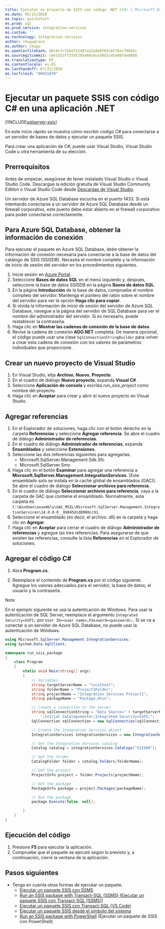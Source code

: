 ```yaml
---
title: Ejecutar un proyecto de SSIS con código .NET (C#) | Microsoft Docs
ms.date: 05/21/2018
ms.topic: quickstart
ms.prod: sql
ms.prod_service: integration-services
ms.custom: ''
ms.technology: integration-services
author: chugugrace
ms.author: chugu
ms.openlocfilehash: dbc0cfc7a5ef22487a22ade0f65cbf76ac78645c
ms.sourcegitcommit: c8e1553ff3fdf295e8dc6ce30d1c454d6fde8088
ms.translationtype: HT
ms.contentlocale: es-ES
ms.lasthandoff: 07/22/2020
ms.locfileid: "86921878"
---
```

# <a name="run-an-ssis-package-with-c-code-in-a-net-app"></a>Ejecutar un paquete SSIS con código C# en una aplicación .NET

[!INCLUDE[sqlserver-ssis](../includes/applies-to-version/sqlserver-ssis.md)]


En este inicio rápido se muestra cómo escribir código C# para conectarse a un servidor de bases de datos y ejecutar un paquete SSIS.

Para crear una aplicación de C#, puede usar Visual Studio, Visual Studio Code u otra herramienta de su elección.

## <a name="prerequisites"></a>Prerrequisitos

Antes de empezar, asegúrese de tener instalado Visual Studio o Visual Studio Code. Descargue la edición gratuita de Visual Studio Community Edition o Visual Studio Code desde [Descargas de Visual Studio](https://www.visualstudio.com/downloads/).

Un servidor de Azure SQL Database escucha en el puerto 1433. Si está intentando conectarse a un servidor de Azure SQL Database desde un firewall corporativo, este puerto debe estar abierto en el firewall corporativo para poder conectarse correctamente.

## <a name="for-azure-sql-database-get-the-connection-info"></a>Para Azure SQL Database, obtener la información de conexión

Para ejecutar el paquete en Azure SQL Database, debe obtener la información de conexión necesaria para conectarse a la base de datos del catálogo de SSIS (SSISDB). Necesita el nombre completo y la información de inicio de sesión del servidor en los procedimientos siguientes.

1. Inicie sesión en [Azure Portal](https://portal.azure.com/).
2. Seleccione **Bases de datos SQL** en el menú izquierdo y, después, seleccione la base de datos SSISDB en la página **Bases de datos SQL**. 
3. En la página **Introducción** de la base de datos, compruebe el nombre completo del servidor. Mantenga el puntero del ratón sobre el nombre del servidor para ver la opción **Haga clic para copiar**. 
4. Si olvida la información de inicio de sesión del servidor de Azure SQL Database, navegue a la página del servidor de SQL Database para ver el nombre del administrador del servidor. Si es necesario, puede restablecer la contraseña.
5. Haga clic en **Mostrar las cadenas de conexión de la base de datos**.
6. Revise la cadena de conexión **ADO.NET** completa. De manera opcional, el código puede usar una clase `SqlConnectionStringBuilder` para volver a crear esta cadena de conexión con los valores de parámetros individuales que proporcione.

## <a name="create-a-new-visual-studio-project"></a>Crear un nuevo proyecto de Visual Studio

1. En Visual Studio, elija **Archivo**, **Nuevo**, **Proyecto**. 
2. En el cuadro de diálogo **Nuevo proyecto**, expanda **Visual C#** .
3. Seleccione **Aplicación de consola** y escriba *run_ssis_project* como nombre del proyecto.
4. Haga clic en **Aceptar** para crear y abrir el nuevo proyecto en Visual Studio.

## <a name="add-references"></a>Agregar referencias
1. En el Explorador de soluciones, haga clic con el botón derecho en la carpeta **Referencias** y seleccione **Agregar referencia**. Se abre el cuadro de diálogo **Administrador de referencias**.
2. En el cuadro de diálogo **Administrador de referencias**, expanda **Ensamblados** y seleccione **Extensiones**.
3. Seleccione las dos referencias siguientes para agregarlas:
    -   Microsoft.SqlServer.Management.Sdk.Sfc
    -   Microsoft.SqlServer.Smo
4. Haga clic en el botón **Examinar** para agregar una referencia a **Microsoft.SqlServer.Management.IntegrationServices**. [Este ensamblado solo se instala en la caché global de ensamblados (GAC)]. Se abre el cuadro de diálogo **Seleccionar archivos para referencia**.
5. En el cuadro de diálogo **Seleccionar archivos para referencia**, vaya a la carpeta de GAC que contiene el ensamblado. Normalmente, esta carpeta es `C:\Windows\assembly\GAC_MSIL\Microsoft.SqlServer.Management.IntegrationServices\14.0.0.0__89845dcd8080cc91`.
6. Seleccione el ensamblado (es decir, el archivo .dll) en la carpeta y haga clic en **Agregar**.
7. Haga clic en **Aceptar** para cerrar el cuadro de diálogo **Administrador de referencias** y agregue las tres referencias. Para asegurarse de que existen las referencias, consulte la lista **Referencias** en el Explorador de soluciones.

## <a name="add-the-c-code"></a>Agregar el código C# 
1. Abra **Program.cs**.

2. Reemplace el contenido de **Program.cs** por el código siguiente. Agregue los valores adecuados para el servidor, la base de datos, el usuario y la contraseña.

> [!NOTE]
> En el ejemplo siguiente se usa la autenticación de Windows. Para usar la autenticación de SQL Server, reemplace el argumento `Integrated Security=SSPI;` por `User ID=<user name>;Password=<password>;`. Si se va a conectar a un servidor de Azure SQL Database, no puede usar la autenticación de Windows.


```csharp
using Microsoft.SqlServer.Management.IntegrationServices;
using System.Data.SqlClient;

namespace run_ssis_package
{
    class Program
    {
        static void Main(string[] args)
        {
            // Variables
            string targetServerName = "localhost";
            string folderName = "Project1Folder";
            string projectName = "Integration Services Project1";
            string packageName = "Package.dtsx";

            // Create a connection to the server
            string sqlConnectionString = "Data Source=" + targetServerName +
                ";Initial Catalog=master;Integrated Security=SSPI;";
            SqlConnection sqlConnection = new SqlConnection(sqlConnectionString);

            // Create the Integration Services object
            IntegrationServices integrationServices = new IntegrationServices(sqlConnection);

            // Get the Integration Services catalog
            Catalog catalog = integrationServices.Catalogs["SSISDB"];

            // Get the folder
            CatalogFolder folder = catalog.Folders[folderName];

            // Get the project
            ProjectInfo project = folder.Projects[projectName];

            // Get the package
            PackageInfo package = project.Packages[packageName];

            // Run the package
            package.Execute(false, null);

        }
    }
}
```

## <a name="run-the-code"></a>Ejecución del código

1. Presione **F5** para ejecutar la aplicación.
2. Compruebe que el paquete se ejecutó según lo previsto y, a continuación, cierre la ventana de la aplicación.

## <a name="next-steps"></a>Pasos siguientes
- Tenga en cuenta otras formas de ejecutar un paquete.
    - [Ejecutar un paquete SSIS con SSMS](./ssis-quickstart-run-ssms.md)
    - [Run an SSIS package with Transact-SQL (SSMS) (Ejecutar un paquete SSIS con Transact-SQL [SSMS])](./ssis-quickstart-run-tsql-ssms.md)
    - [Ejecutar un paquete SSIS con Transact-SQL (VS Code)](ssis-quickstart-run-tsql-vscode.md)
    - [Ejecutar un paquete SSIS desde el símbolo del sistema](./ssis-quickstart-run-cmdline.md)
    - [Run an SSIS package with PowerShell](ssis-quickstart-run-powershell.md) (Ejecutar un paquete de SSIS con PowerShell)

